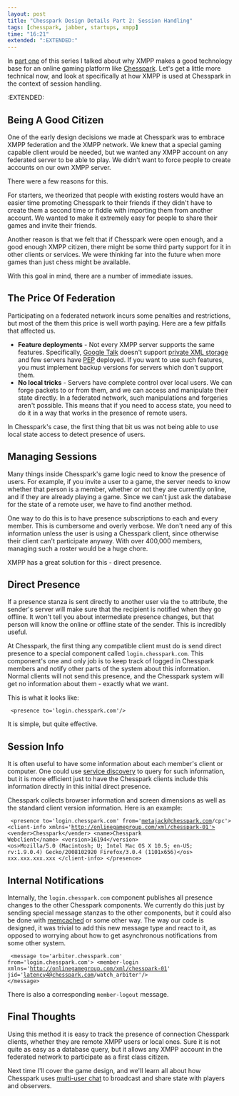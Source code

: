 ```yaml
---
layout: post
title: "Chesspark Design Details Part 2: Session Handling"
tags: [chesspark, jabber, startups, xmpp]
time: "16:21"
extended: ":EXTENDED:"
---
```


In [part one](http://metajack.im/2008/11/21/chesspark-design-details-part-1-why-xmpp/) of this series I talked about why XMPP makes a good technology base for an online gaming platform like [Chesspark](http://www.chesspark.com).  Let's get a little more technical now, and look at specifically at how XMPP is used at Chesspark in the context of session handling.



:EXTENDED:

## Being A Good Citizen

One of the early design decisions we made at Chesspark was to embrace XMPP federation and the XMPP network.  We knew that a special gaming capable client would be needed, but we wanted any XMPP account on any federated server to be able to play.  We didn't want to force people to create accounts on our own XMPP server.

There were a few reasons for this.

For starters, we theorized that people with existing rosters would have an easier time promoting Chesspark to their friends if they didn't have to create them a second time or fiddle with importing them from another account.  We wanted to make it extremely easy for people to share their games and invite their friends.  

Another reason is that we felt that if Chesspark were open enough, and a good enough XMPP citizen, there might be some third party support for it in other clients or services.  We were thinking far into the future when more games than just chess might be available.

With this goal in mind, there are a number of immediate issues.

## The Price Of Federation

Participating on a federated network incurs some penalties and restrictions, but most of the them this price is well worth paying.  Here are a few pitfalls that affected us.

* **Feature deployments** -  Not every XMPP server supports the same features.  Specifically, [Google Talk](http://talk.google.com) doesn't support [private XML storage](http://www.xmpp.org/extensions/xep-0049.html) and few servers have [PEP](http://www.xmpp.org/extensions/xep-0163.html) deployed.  If you want to use such features, you must implement backup versions for servers which don't support them.
* **No local tricks** - Servers have complete control over local users.  We can forge packets to or from them, and we can access and manipulate their state directly.  In a federated network, such manipulations and forgeries aren't possible.  This means that if you need to access state, you need to do it in a way that works in the presence of remote users.

In Chesspark's case, the first thing that bit us was not being able to use local state access to detect presence of users.

## Managing Sessions

Many things inside Chesspark's game logic need to know the presence of users.  For example, if you invite a user to a game, the server needs to know whether that person is a member, whether or not they are currently online, and if they are already playing a game.  Since we can't just ask the database for the state of a remote user, we have to find another method.

One way to do this is to have presence subscriptions to each and every member.  This is cumbersome and overly verbose.  We don't need any of this information unless the user is using a Chesspark client, since otherwise their client can't participate anyway.  With over 400,000 members, managing such a roster would be a huge chore.

XMPP has a great solution for this - direct presence.  

## Direct Presence

If a presence stanza is sent directly to another user via the `to` attribute, the sender's server will make sure that the recipient is notified when they go offline.  It won't tell you about intermediate presence changes, but that person will know the online or offline state of the sender.  This is incredibly useful.

At Chesspark, the first thing any compatible client must do is send direct presence to a special component called `login.chesspark.com`.  This component's one and only job is to keep track of logged in Chesspark members and notify other parts of the system about this information.  Normal clients will not send this presence, and the Chesspark system will get no information about them - exactly what we want.

This is what it looks like:

<code><pre>
    &lt;presence to='login.chesspark.com'/>
</pre></code>

It is simple, but quite effective.

## Session Info

It is often useful to have some information about each member's client or computer.  One could use [service discovery](http://www.xmpp.org/extensions/xep-0030.html) to query for such information, but it is more efficient just to have the Chesspark clients include this information directly in this initial direct presence.

Chesspark collects browser information and screen dimensions as well as the standard client version information.  Here is an example:

<code><pre>
    &lt;presence to='login.chesspark.com' from='metajack@chesspark.com/cpc'>
        &lt;client-info xmlns='http://onlinegamegroup.com/xml/chesspark-01'>
            &lt;vender>Chesspark&lt;/vender>
            &lt;name>Chesspark Webclient&lt;/name>
            &lt;version>16194&lt;/version>
            &lt;os>Mozilla/5.0 (Macintosh; U; Intel Mac OS X 10.5; en-US; rv:1.9.0.4) Gecko/2008102920 Firefox/3.0.4 (1101x656)&lt;/os>
            <ip>xxx.xxx.xxx.xxx</ip>
        &lt;/client-info>
    &lt;/presence>
</pre></code>

## Internal Notifications

Internally, the `login.chesspark.com` component publishes all presence changes to the other Chesspark components.  We currently do this just by sending special message stanzas to the other components, but it could also be done with [memcached](http://www.danga.com/memcached/) or some other way.  The way our code is designed, it was trivial to add this new message type and react to it, as opposed to worrying about how to get asynchronous notifications from some other system.

<code><pre>
    &lt;message to='arbiter.chesspark.com' from='login.chesspark.com'>
        &lt;member-login xmlns='http://onlinegamegroup.com/xml/chesspark-01' 
                      jid='latency4@chesspark.com/watch_arbiter'/>
    &lt;/message>
</pre></code>

There is also a corresponding `member-logout` message.

## Final Thoughts

Using this method it is easy to track the presence of connection Chesspark clients, whether they are remote XMPP users or local ones.  Sure it is not quite as easy as a database query, but it allows any XMPP account in the federated network to participate as a first class citizen.

Next time I'll cover the game design, and we'll learn all about how Chesspark uses [multi-user chat](http://www.xmpp.org/extensions/xep-0045.html) to broadcast and share state with players and observers.
